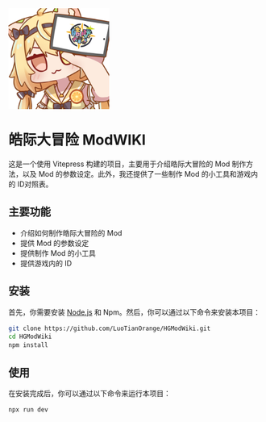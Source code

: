 <img src="/docs/public/启动.png" width="200px" align="center">

# 皓际大冒险 ModWIKI

这是一个使用 Vitepress 构建的项目，主要用于介绍皓际大冒险的 Mod 制作方法，以及 Mod 的参数设定。此外，我还提供了一些制作 Mod 的小工具和游戏内的 ID对照表。

## 主要功能

- 介绍如何制作皓际大冒险的 Mod
- 提供 Mod 的参数设定
- 提供制作 Mod 的小工具
- 提供游戏内的 ID

## 安装

首先，你需要安装 [Node.js](https://nodejs.org/) 和 Npm。然后，你可以通过以下命令来安装本项目：

```bash
git clone https://github.com/LuoTianOrange/HGModWiki.git
cd HGModWiki
npm install
```

## 使用
在安装完成后，你可以通过以下命令来运行本项目：

```bash
npx run dev
```
